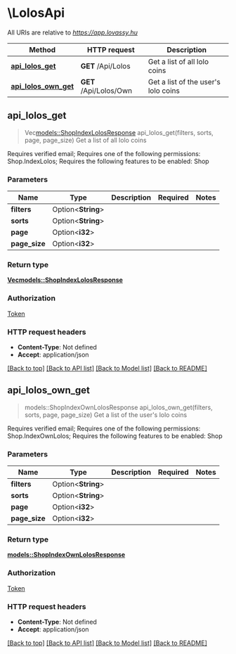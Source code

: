 # \LolosApi

All URIs are relative to *https://app.lovassy.hu*

Method | HTTP request | Description
------------- | ------------- | -------------
[**api_lolos_get**](LolosApi.md#api_lolos_get) | **GET** /Api/Lolos | Get a list of all lolo coins
[**api_lolos_own_get**](LolosApi.md#api_lolos_own_get) | **GET** /Api/Lolos/Own | Get a list of the user's lolo coins



## api_lolos_get

> Vec<models::ShopIndexLolosResponse> api_lolos_get(filters, sorts, page, page_size)
Get a list of all lolo coins

Requires verified email; Requires one of the following permissions: Shop.IndexLolos; Requires the following features to be enabled: Shop

### Parameters


Name | Type | Description  | Required | Notes
------------- | ------------- | ------------- | ------------- | -------------
**filters** | Option<**String**> |  |  |
**sorts** | Option<**String**> |  |  |
**page** | Option<**i32**> |  |  |
**page_size** | Option<**i32**> |  |  |

### Return type

[**Vec<models::ShopIndexLolosResponse>**](ShopIndexLolosResponse.md)

### Authorization

[Token](../README.md#Token)

### HTTP request headers

- **Content-Type**: Not defined
- **Accept**: application/json

[[Back to top]](#) [[Back to API list]](../README.md#documentation-for-api-endpoints) [[Back to Model list]](../README.md#documentation-for-models) [[Back to README]](../README.md)


## api_lolos_own_get

> models::ShopIndexOwnLolosResponse api_lolos_own_get(filters, sorts, page, page_size)
Get a list of the user's lolo coins

Requires verified email; Requires one of the following permissions: Shop.IndexOwnLolos; Requires the following features to be enabled: Shop

### Parameters


Name | Type | Description  | Required | Notes
------------- | ------------- | ------------- | ------------- | -------------
**filters** | Option<**String**> |  |  |
**sorts** | Option<**String**> |  |  |
**page** | Option<**i32**> |  |  |
**page_size** | Option<**i32**> |  |  |

### Return type

[**models::ShopIndexOwnLolosResponse**](ShopIndexOwnLolosResponse.md)

### Authorization

[Token](../README.md#Token)

### HTTP request headers

- **Content-Type**: Not defined
- **Accept**: application/json

[[Back to top]](#) [[Back to API list]](../README.md#documentation-for-api-endpoints) [[Back to Model list]](../README.md#documentation-for-models) [[Back to README]](../README.md)

